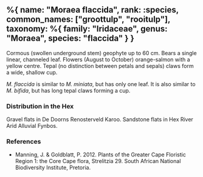 %{
    name: "Moraea flaccida",
    rank: :species,
    common_names: ["groottulp", "rooitulp"],
    taxonomy: %{
        family: "Iridaceae",
        genus: "Moraea",
        species: "flaccida"
    }
}
---

Cormous (swollen underground stem) geophyte up to 60 cm. Bears a single linear, channeled leaf.
Flowers (August to October) orange-salmon with a yellow centre. Tepal (no distinction between petals and sepals) claws form
a wide, shallow cup.

*M. flaccida* is similar to *M. miniata*, but has only one leaf. It is also similar to *M. bifida*,
but has long tepal claws forming a cup.

<!-- read more -->

### Distribution in the Hex

Gravel flats in De Doorns Renosterveld Karoo. Sandstone flats in Hex River Arid Alluvial Fynbos.

### References

* Manning, J. & Goldblatt, P. 2012. Plants of the Greater Cape Floristic Region 1: the Core Cape flora, Strelitzia 29. South African National Biodiversity Institute, Pretoria.